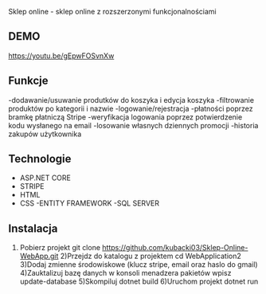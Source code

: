 Sklep online - sklep online z rozszerzonymi funkcjonalnościami

## DEMO
https://youtu.be/gEpwFOSvnXw

## Funkcje
-dodawanie/usuwanie produtków do koszyka i edycja koszyka
-filtrowanie produktów po kategorii i nazwie
-logowanie/rejestracja
-płatności poprzez bramkę płatniczą Stripe
-weryfikacja logowania poprzez potwierdzenie kodu wysłanego na email
-losowanie własnych dziennych promocji
-historia zakupów użytkownika


## Technologie
- ASP.NET CORE
- STRIPE
- HTML
- CSS
-ENTITY FRAMEWORK
-SQL SERVER

## Instalacja
1) Pobierz projekt
   git clone https://github.com/kubacki03/Sklep-Online-WebApp.git
2)Przejdz do katalogu z projektem
  cd WebApplication2
3)Dodaj zmienne środowiskowe (klucz stripe, email oraz haslo do gmail)
4)Zauktalizuj bazę danych
  w konsoli menadzera pakietów wpisz update-database
5)Skompiluj
  dotnet build
6)Uruchom projekt
  dotnet run
